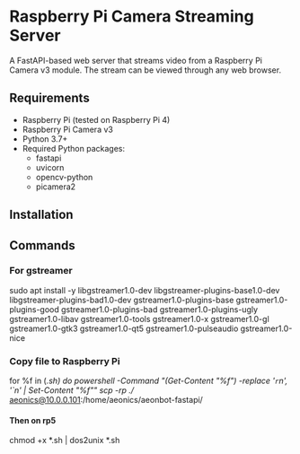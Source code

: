 # Raspberry Pi Camera Streaming Server

A FastAPI-based web server that streams video from a Raspberry Pi Camera v3 module. The stream can be viewed through any web browser.

## Requirements

- Raspberry Pi (tested on Raspberry Pi 4)
- Raspberry Pi Camera v3
- Python 3.7+
- Required Python packages:
  - fastapi
  - uvicorn
  - opencv-python
  - picamera2

## Installation

## Commands


### For gstreamer
sudo apt install -y libgstreamer1.0-dev     libgstreamer-plugins-base1.0-dev     libgstreamer-plugins-bad1.0-dev     gstreamer1.0-plugins-base     gstreamer1.0-plugins-good     gstreamer1.0-plugins-bad     gstreamer1.0-plugins-ugly     gstreamer1.0-libav     gstreamer1.0-tools     gstreamer1.0-x     gstreamer1.0-gl     gstreamer1.0-gtk3     gstreamer1.0-qt5     gstreamer1.0-pulseaudio     gstreamer1.0-nice

### Copy file to Raspberry Pi
for %f in (*.sh) do powershell -Command "(Get-Content \"%f\") -replace '`r`n', '`n' | Set-Content \"%f\""
scp -rp ./* aeonics@10.0.0.101:/home/aeonics/aeonbot-fastapi/

#### Then on rp5
chmod +x *.sh | dos2unix *.sh